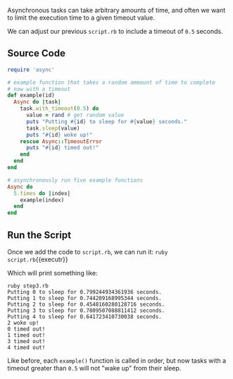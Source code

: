 Asynchronous tasks can take arbitrary amounts of time, and often we want to limit the execution time to a given timeout value.

We can adjust our previous `script.rb` to include a timeout of `0.5` seconds.

## Source Code

```ruby
require 'async'

# example function that takes a random ammount of time to complete
# now with a timeout
def example(id)
  Async do |task|
    task.with_timeout(0.5) do
      value = rand # get random value
      puts "Putting #{id} to sleep for #{value} seconds."
      task.sleep(value)
      puts "#{id} woke up!"
    rescue Async::TimeoutError
      puts "#{id} timed out!"
    end
  end
end

# asynchronously run five example functions
Async do
  5.times do |index|
    example(index)
  end
end
```

## Run the Script

Once we add the code to `script.rb`, we can run it:
`ruby script.rb`{{executr}}

Which will print something like:
```
ruby step3.rb 
Putting 0 to sleep for 0.799244934361936 seconds.
Putting 1 to sleep for 0.744209168995344 seconds.
Putting 2 to sleep for 0.4548160280128716 seconds.
Putting 3 to sleep for 0.7809507088811412 seconds.
Putting 4 to sleep for 0.641723410730038 seconds.
2 woke up!
0 timed out!
1 timed out!
3 timed out!
4 timed out!
```

Like before, each `example()` function is called in order, but now tasks with a timeout greater than `0.5` will not "wake up" from their sleep.
